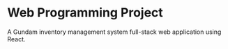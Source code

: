 # Web Programming Project

A Gundam inventory management system full-stack web application using React.
